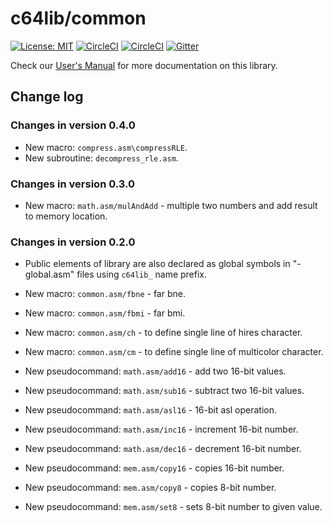 # c64lib/common
[![License: MIT](https://img.shields.io/badge/License-MIT-yellow.svg)](https://opensource.org/licenses/MIT)
[![CircleCI](https://circleci.com/gh/c64lib/common/tree/master.svg?style=shield)](https://circleci.com/gh/c64lib/common/tree/master)
[![CircleCI](https://circleci.com/gh/c64lib/common/tree/develop.svg?style=shield)](https://circleci.com/gh/c64lib/common/tree/develop)
[![Gitter](https://badges.gitter.im/c64lib/community.svg)](https://gitter.im/c64lib/community?utm_source=badge&utm_medium=badge&utm_campaign=pr-badge)

Check our [User's Manual](https://c64lib.github.io/user-manual/#_common) for more documentation on this library.

## Change log

### Changes in version 0.4.0

* New macro: `compress.asm\compressRLE`.
* New subroutine: `decompress_rle.asm`.

### Changes in version 0.3.0

* New macro: `math.asm/mulAndAdd` - multiple two numbers and add result to memory location.

### Changes in version 0.2.0

* Public elements of library are also declared as global symbols in "-global.asm" files using `c64lib_` name prefix.

* New macro: `common.asm/fbne` - far bne.
* New macro: `common.asm/fbmi` - far bmi.
* New macro: `common.asm/ch` - to define single line of hires character.
* New macro: `common.asm/cm` - to define single line of multicolor character.

* New pseudocommand: `math.asm/add16` - add two 16-bit values.
* New pseudocommand: `math.asm/sub16` - subtract two 16-bit values.
* New pseudocommand: `math.asm/asl16` - 16-bit asl operation.
* New pseudocommand: `math.asm/inc16` - increment 16-bit number.
* New pseudocommand: `math.asm/dec16` - decrement 16-bit number.

* New pseudocommand: `mem.asm/copy16` - copies 16-bit number.
* New pseudocommand: `mem.asm/copy8` - copies 8-bit number.
* New pseudocommand: `mem.asm/set8` - sets 8-bit number to given value.
